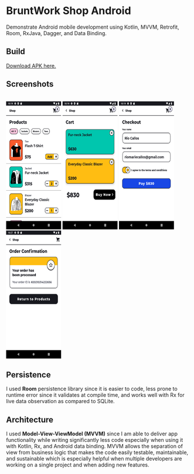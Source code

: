 # BruntWork Shop Android
Demonstrate Android mobile development using Kotlin, MVVM, Retrofit, Room, RxJava, Dagger, and Data Binding.

## Build
[Download APK here.](https://appho.st/d/#/r0mentg7)

## Screenshots
<br />
<img src="./app/screenshots/1.png" width="150" height="350">
<img src="./app/screenshots/2.png" width="150" height="350">
<img src="./app/screenshots/3.png" width="150" height="350">
<img src="./app/screenshots/4.png" width="150" height="350">

## Persistence
I used **Room** persistence library since it is easier to code, 
less prone to runtime error since it validates at
compile time, and works well with Rx for live data observation
as compared to SQLite.

## Architecture
I used **Model-View-ViewModel (MVVM)** since I am able to deliver
app functionality while writing significantly less code
especially when using it with Kotlin, Rx, and Android data binding.
MVVM allows the separation of view from business logic that 
makes the code easily testable, maintainable, and sustainable
which is especially helpful when multiple developers are working
on a single project and when adding new features.
